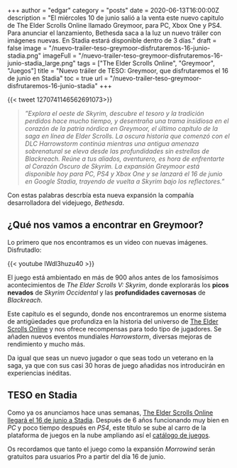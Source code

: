 +++
author = "edgar"
category = "posts"
date = 2020-06-13T16:00:00Z
description = "El miércoles 10 de junio salió a la venta este nuevo capitulo de The Elder Scrolls Online llamado Greymoor, para PC, Xbox One y PS4. Para anunciar el lanzamiento, Bethesda saca a la luz un nuevo tráiler con imágenes nuevas. En Stadia estará disponible dentro de 3 días."
draft = false
image = "/nuevo-trailer-teso-greymoor-disfrutaremos-16-junio-stadia.png"
imageFull = "/nuevo-trailer-teso-greymoor-disfrutaremos-16-junio-stadia_large.png"
tags = ["The Elder Scrolls Online", "Greymoor", "Juegos"]
title = "Nuevo tráiler de TESO: Greymoor, que disfrutaremos el 16 de junio en Stadia"
toc = true
url = "/nuevo-trailer-teso-greymoor-disfrutaremos-16-junio-stadia"
+++

<div class="u-twitter">
  {{< tweet 1270741146562691073>}}
</div>

> _”Explora el oeste de Skyrim, descubre el tesoro y la tradición perdidos hace mucho tiempo, y desentraña una trama insidiosa en el corazón de la patria nórdica en Greymoor, el último capítulo de la saga en línea de Elder Scrolls. La oscura historia que comenzó con el DLC Harrowstorm continúa mientras una antigua amenaza sobrenatural se eleva desde las profundidades sin estrellas de Blackreach. Reúne a tus aliados, aventurero, es hora de enfrentarte al Corazón Oscuro de Skyrim. La expansión Greymoor está disponible hoy para PC, PS4 y Xbox One y se lanzará el 16 de junio en Google Stadia, trayendo de vuelta a Skyrim bajo los reflectores.”_

Con estas palabras descrbía esta nueva expansión la compañía desarrolladora del videjuego, _Bethesda_.

## ¿Qué nos vamos a encontrar en Greymoor?

Lo primero que nos encontramos es un video con nuevas imágenes. Disfrutadlo:

<div class="u-youtube">
  {{< youtube IWdl3huzu40 >}}
</div>

El juego está ambientado en más de 900 años antes de los famosísimos acontecimientos de _The Elder Scrolls V: Skyrim_, donde explorarás los **picos nevados** de _Skyrim Occidental_ y las **profundidades cavernosas** de _Blackreach_.

Este capítulo es el segundo, donde nos encontraremos un enorme sistema de antigüedades que profundiza en la historia del universo de <a class="u-anchor" href="/the-elder-scrolls-online">The Elder Scrolls Online</a> y nos ofrece recompensas para todo tipo de jugadores. Se añaden nuevos eventos mundiales _Harrowstorm_, diversas mejoras de rendimiento y mucho más.

Da igual que seas un nuevo jugador o que seas todo un veterano en la saga, ya que con sus casi 30 horas de juego añadidas nos introducirán en experiencias inéditas.

## TESO en Stadia

Como ya os anunciamos hace unas semanas, <a class="u-anchor" href="/the-elder-scrolls-online-junio-en-stadia">The Elder Scrolls Online llegará el 16 de junio a Stadia</a>. Después de 6 años funcionando muy bien en _PC_ y poco tiempo después en _PS4_, este título se sube al carro de la plataforma de juegos en la nube ampliando así el <a class="u-anchor" href="/catalogo-de-juegos">catálogo de juegos</a>.

Os recordamos que tanto el juego como la expansión _Morrowind_ serán gratuitos para usuarios Pro a partir del día 16 de junio.
